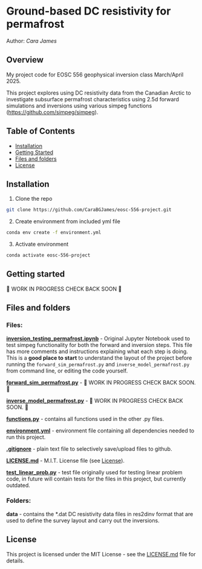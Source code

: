 # Ground-based DC resistivity for permafrost

Author: _Cara James_

## Overview

My project code for EOSC 556 geophysical inversion class March/April 2025. 

This project explores using DC resistivity data from the Canadian Arctic to investigate subsurface permafrost characteristics using 2.5d forward simulations and inversions using various simpeg functions (https://github.com/simpeg/simpeg).

## Table of Contents
- [Installation](#installation)
- [Getting Started](#gettingstarted)
- [Files and folders](#filesandfolders)
- [License](#license)

## Installation
1. Clone the repo
```bash
git clone https://github.com/CaraBGJames/eosc-556-project.git
```
2. Create environment from included yml file
```bash
conda env create -f environment.yml
```
3. Activate environment
```bash
conda activate eosc-556-project
```

## Getting started
🚧 WORK IN PROGRESS CHECK BACK SOON 🚧


## Files and folders

### Files:
**[inversion_testing_permafrost.ipynb](inversion_testing.ipynb)** - Original Jupyter Notebook used to test simpeg functionality for both the forward and inversion steps. This file has more comments and instructions explaining what each step is doing. This is a **good place to start** to understand the layout of the project before running the `forward_sim_permafrost.py` and `inverse_model_permafrost.py` from command line, or editing the code yourself. 

**[forward_sim_permafrost.py](forward_sim_permafrost.py)** - 🚧 WORK IN PROGRESS CHECK BACK SOON. 🚧

**[inverse_model_permafrost.py](forward_sim_permafrost.py)** - 🚧 WORK IN PROGRESS CHECK BACK SOON. 🚧

**[functions.py](functions.py)** - contains all functions used in the other .py files.

**[environment.yml](environment.yml)** - environment file containing all dependencies needed to run this project.

**[.gitignore](.gitignore)** - plain text file to selectively save/upload files to github.

**[LICENSE.md](LICENSE.md)** - M.I.T. License file (see [License](#license)).

**[test_linear_prob.py](test_linear_prob.py)** - test file originally used for testing linear problem code, in future will contain tests for the files in this project, but currently outdated.

### Folders:
**data** - contains the *.dat DC resistivity data files in res2dinv format that are used to define the survey layout and carry out the inversions.

## License
This project is licensed under the MIT License - see the [LICENSE.md](LICENSE.md) file for details.
